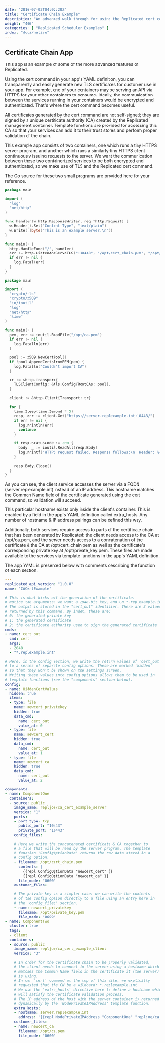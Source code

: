 ```yaml
---
date: "2016-07-03T04:02:20Z"
title: "Certificate Chain Example"
description: "An advanced walk through for using the Replicated cert command in an app's YAML definition to generate new TLS certificates for customer use in an application."
weight: "406"
categories: [ "Replicated Scheduler Examples" ]
index: "docs/native"
---
```


## Certificate Chain App

This app is an example of some of the more advanced features of Replicated.

Using the cert command in your app's YAML definition, you can transparently and easily generate new TLS certificates for customer use in your app. For example, one of your containers may be serving an API via HTTPS for your other containers to consume. Ideally, the communication between the services running in your containers would be encrypted and authenticated. That's where the cert command becomes useful.

All certificates generated by the cert command are not self-signed; they are signed by a unique certificate authority (CA) created by the Replicated management container. Template functions are provided for accessing this CA so that your services can add it to their trust stores and perform proper validation of the chain.

This example app consists of two containers, one which runs a tiny HTTPS server program, and another which runs a similarly-tiny HTTPS client continuously issuing requests to the server. We want the communication between these two containerized services to be both encrypted and authenticated, so we make use of TLS and the Replicated cert command.

The Go source for these two small programs are provided here for your reference.

```go
package main

import (
  "log"
  "net/http"
)

func handler(w http.ResponseWriter, req *http.Request) {
  w.Header().Set("Content-Type", "text/plain")
  w.Write([]byte("This is an example server.\n"))
}

func main() {
  http.HandleFunc("/", handler)
  err := http.ListenAndServeTLS(":10443", "/opt/cert_chain.pem", "/opt/private_key.pem", nil)
  if err != nil {
    log.Fatal(err)
  }
}
```

```go
package main

import (
  "crypto/tls"
  "crypto/x509"
  "io/ioutil"
  "log"
  "net/http"
  "time"
)

func main() {
  pem, err := ioutil.ReadFile("/opt/ca.pem")
  if err != nil {
    log.Fatalln(err)
  }

  pool := x509.NewCertPool()
  if !pool.AppendCertsFromPEM(pem) {
    log.Fatalln("Couldn't import CA")
  }

  tr := &http.Transport{
    TLSClientConfig: &tls.Config{RootCAs: pool},
  }

  client := &http.Client{Transport: tr}

  for {
    time.Sleep(time.Second * 5)
    resp, err := client.Get("https://server.replexample.int:10443/")
    if err != nil {
      log.Println(err)
      continue
    }

    if resp.StatusCode != 200 {
      body, _ := ioutil.ReadAll(resp.Body)
      log.Printf("HTTPS request failed. Response follows:\n  Header: %+v\n  Body: %s\n", resp.Header, string(body))
    }

    resp.Body.Close()
  }
}
```

As you can see, the client service accesses the server via a FQDN (server.replexample.int) instead of an IP address. This hostname matches the Common Name field of the certificate generated using the cert command, so validation will succeed.

This particular hostname exists only inside the client's container. This is enabled by a field in the app's YAML definition called extra_hosts. Any number of hostname & IP address pairings can be defined this way.

Additionally, both services require access to parts of the certificate chain that has been generated by Replicated: the client needs access to the CA at /opt/ca.pem, and the server needs access to a concatenation of the certificate & the CA at /opt/cert_chain.pem as well as the certificate's corresponding private key at /opt/private_key.pem. These files are made available to the services via template functions in the app's YAML definition.

The app YAML is presented below with comments describing the function of each section.

```yaml
---
replicated_api_version: "1.0.0"
name: "CACertExample"

# This is what kicks off the generation of the certificate.
# Notice the arguments: we want a 2048-bit key, and CN *.replexample.int
# The output is stored in the "cert_out" identifier. There are 3 values
# returned by this command. By index, these are:
# 0: the generated private key
# 1: the generated certificate
# 2: the certificate authority used to sign the generated certificate
cmds:
- name: cert_out
  cmd: cert
  args:
  - 2048
  - "*.replexample.int"

# Here, in the config section, we write the return values of 'cert_out'
# to a series of separate config options. These are marked 'hidden'
# so that they won't be shown on the settings screen.
# Writing these values into config options allows them to be used in
# template functions (see the "components" section below).
config:
- name: HiddenCertValues
  hidden: true
  items:
  - type: file
    name: newcert_privatekey
    hidden: true
    data_cmd:
      name: cert_out
      value_at: 0
  - type: file
    name: newcert_cert
    hidden: true
    data_cmd:
      name: cert_out
      value_at: 1
  - type: file
    name: newcert_ca
    hidden: true
    data_cmd:
      name: cert_out
      value_at: 2

components:
- name: ComponentOne
  containers:
  - source: public
    image_name: repljoe/ca_cert_example_server
    version: "1"
    ports:
    - port_type: tcp
      public_port: "10443"
      private_port: "10443"
    config_files:

    # Here we write the concatenated certificate & CA together to
    # a file that will be read by the server program. The template
    # function 'ConfigOptionData' returns the raw data stored in a
    # config option.
    - filename: /opt/cert_chain.pem
      contents: |
        {{repl ConfigOptionData "newcert_cert" }}
        {{repl ConfigOptionData "newcert_ca" }}
      file_mode: "0600"
    customer_files:

    # The private key is a simpler case: we can write the contents
    # of the config option directly to a file using an entry here in
    # the 'config_files' section.
    - name: newcert_privatekey
      filename: /opt/private_key.pem
      file_mode: "0600"
- name: ComponentTwo
  cluster: true
  tags:
  - client
  containers:
  - source: public
    image_name: repljoe/ca_cert_example_client
    version: "3"

    # In order for the certificate chain to be properly validated,
    # the client needs to connect to the server using a hostname which
    # matches the Common Name field in the certificate it (the server)
    # is using.
    # In our 'cert' command at the top of this file, we explicitly
    # requested that the CN be a wildcard: *.replexample.int
    # We use the 'extra_hosts' directive here to define a hostname which
    # will satisfy the certificate validation process.
    # The IP address of the host with the server container is returned
    # dynamically by the 'NodePrivateIPAddress' template function.
    extra_hosts:
    - hostname: server.replexample.int
      address: '{{repl NodePrivateIPAddress "ComponentOne" "repljoe/ca_cert_example_server" }}'
    customer_files:
    - name: newcert_ca
      filename: /opt/ca.pem
      file_mode: "0600"
```